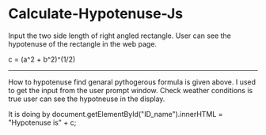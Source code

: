 # Calculate-Hypotenuse-Js
Input the two side length of right angled rectangle. User can see the hypotenuse of the rectangle in the web page.
        
 c =  (a^2 + b^2)^(1/2) 

_____________________________________________________________________________________

How to hypotenuse find genaral pythogerous formula is given above. 
I used to get the input from the user prompt window.
Check weather conditions is true user can see the hypotneuse in the display.

It is doing by document.getElementById("ID_name").innerHTML = "Hypotenuse is" + c; 